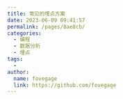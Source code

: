 ```yaml
---
title: 常见的埋点方案
date: 2023-06-09 09:41:57
permalink: /pages/8ae8cb/
categories:
  - 编程
  - 数据分析
  - 埋点
tags:
  - 
author: 
  name: fovegage
  link: https://github.com/fovegage
---
```

